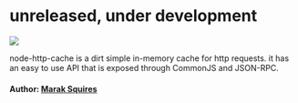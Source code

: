 # unreleased, under development 

<img src="http://imgur.com/jsm5Z.gif" border="0"/>

node-http-cache is a dirt simple in-memory cache for http requests. it has an easy to use API that is exposed through CommonJS and JSON-RPC.

#### Author: [Marak Squires](http://github.com/marak/)
